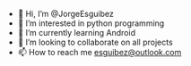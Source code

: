 - 👋 Hi, I’m @JorgeEsguibez
- 👀 I’m interested in python programming
- 🌱 I’m currently learning Android
- 💞️ I’m looking to collaborate on all projects
- 📫 How to reach me esguibez@outlook.com

<!---
JorgeEsguibez/JorgeEsguibez is a ✨ special ✨ repository because its `README.md` (this file) appears on your GitHub profile.
You can click the Preview link to take a look at your changes.
--->
